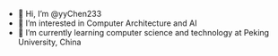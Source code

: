 - 👋 Hi, I’m @yyChen233
- 👀 I’m interested in Computer Architecture and AI
- 🌱 I’m currently learning computer science and technology at Peking University, China

